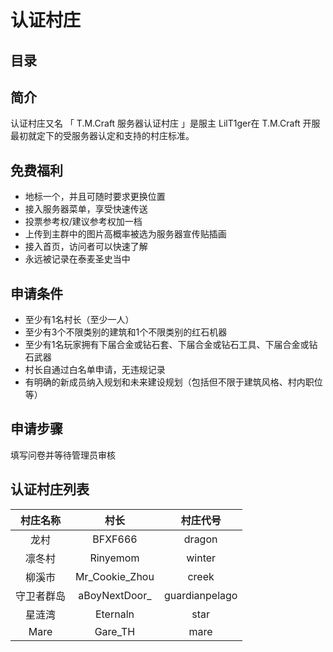 # 认证村庄

## 目录

## 简介

认证村庄又名 「 T.M.Craft 服务器认证村庄 」是服主 LilT1ger在 T.M.Craft 开服最初就定下的受服务器认定和支持的村庄标准。

## 免费福利

- 地标一个，并且可随时要求更换位置
- 接入服务器菜单，享受快速传送
- 投票参考权/建议参考权加一档
- 上传到主群中的图片高概率被选为服务器宣传贴插画
- 接入首页，访问者可以快速了解
- 永远被记录在泰麦圣史当中

## 申请条件

- 至少有1名村长（至少一人）
- 至少有3个不限类别的建筑和1个不限类别的红石机器
- 至少有1名玩家拥有下届合金或钻石套、下届合金或钻石工具、下届合金或钻石武器
- 村长自通过白名单申请，无违规记录
- 有明确的新成员纳入规划和未来建设规划（包括但不限于建筑风格、村内职位等）

## 申请步骤

填写问卷并等待管理员审核

## 认证村庄列表

|  村庄名称  |      村长      |    村庄代号    |
| :--------: | :------------: | :------------: |
|    龙村    |    BFXF666     |     dragon     |
|   凛冬村   |    Rinyemom    |     winter     |
|   柳溪市   | Mr_Cookie_Zhou |     creek      |
| 守卫者群岛 | aBoyNextDoor_  | guardianpelago |
|   星涟湾   |    Eternaln    |      star      |
|    Mare    |    Gare_TH     |      mare      |